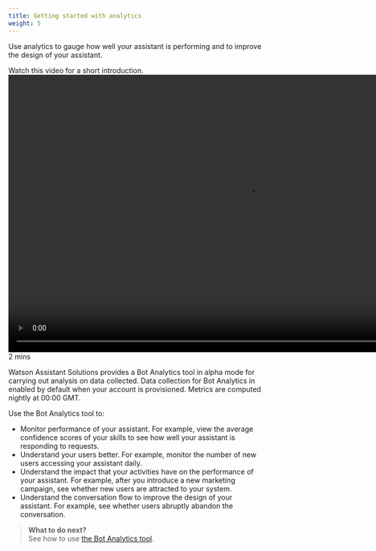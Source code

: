 ```yaml
---
title: Getting started with analytics
weight: 5
---
```


Use analytics to gauge how well your assistant is performing and to improve the design of your assistant.

Watch this video for a short introduction.
<video width="954" height="552" controls>
  <source src="{{site.baseurl}}/analytics/analytics_tool.mp4" type="video/mp4">
    Your browser does not support the video tag.
</video>
2 mins


Watson Assistant Solutions provides a Bot Analytics tool in alpha mode for carrying out analysis on data collected.  Data collection for Bot Analytics in enabled by default when your account is provisioned. Metrics are computed nightly at 00:00 GMT.

Use the Bot Analytics tool to:

- Monitor performance of your assistant.  For example, view the average confidence scores of your skills to see how well your assistant is responding to requests.
- Understand your users better.  For example, monitor the number of new users accessing your assistant daily.
- Understand the impact that your activities have on the performance of your assistant.  For example, after you introduce a new marketing campaign, see whether new users are attracted to your system.
- Understand the conversation flow to improve the design of your assistant.  For example, see whether users abruptly abandon the conversation.


> **What to do next?**<br>
See how to use [the Bot Analytics tool]({{site.baseurl}}/analytics/bot_analytics_tool).
